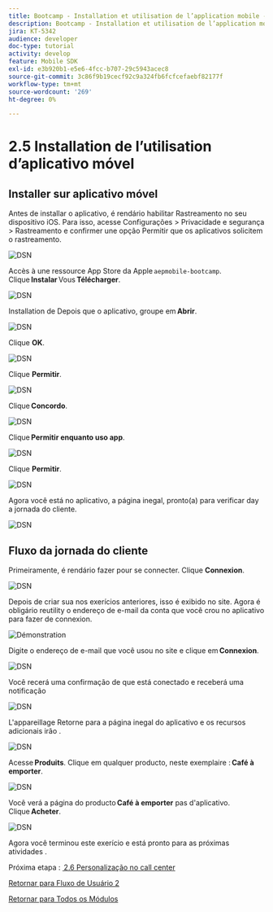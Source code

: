 ```yaml
---
title: Bootcamp - Installation et utilisation de l’application mobile - Brésil
description: Bootcamp - Installation et utilisation de l’application mobile - Brésil
jira: KT-5342
audience: developer
doc-type: tutorial
activity: develop
feature: Mobile SDK
exl-id: e3b920b1-e5e6-4fcc-b707-29c5943acec8
source-git-commit: 3c86f9b19cecf92c9a324fb6fcfcefaebf82177f
workflow-type: tm+mt
source-wordcount: '269'
ht-degree: 0%

---
```


# 2.5 Installation de l’utilisation d’aplicativo móvel


## Installer sur aplicativo móvel

Antes de installar o aplicativo, é rendário habilitar Rastreamento no seu dispositivo iOS. Para isso, acesse Configurações > Privacidade e segurança > Rastreamento e confirmer une opção Permitir que os aplicativos solicitem o rastreamento.

![DSN](./../uc3/images/app4.png)

Accès à une ressource App Store da Apple `aepmobile-bootcamp`.\
Clique **Instalar** Vous **Télécharger**.

![DSN](./../uc3/images/app1.png)

Installation de Depois que o aplicativo, groupe em **Abrir**.

![DSN](./../uc3/images/app2.png)

Clique **OK**.

![DSN](./../uc3/images/app9.png)

Clique **Permitir**.

![DSN](./../uc3/images/app3.png)

Clique **Concordo**.

![DSN](./../uc3/images/app7.png)

Clique **Permitir enquanto uso app**.

![DSN](./../uc3/images/app8.png)

Clique **Permitir**.

![DSN](./../uc3/images/app5.png)

Agora você está no aplicativo, a página inegal, pronto(a) para verificar day a jornada do cliente.

![DSN](./../uc3/images/app12.png)

## Fluxo da jornada do cliente

Primeiramente, é rendário fazer pour se connecter. Clique **Connexion**.

![DSN](./../uc3/images/app13.png)

Depois de criar sua nos exerícios anteriores, isso é exibido no site. Agora é obligário reutility o endereço de e-mail da conta que você crou no aplicativo para fazer de connexion.

![Démonstration](./../uc3/images/pv1.png)

Digite o endereço de e-mail que você usou no site e clique em **Connexion**.

![DSN](./../uc3/images/app14.png)

Você recerá uma confirmação de que está conectado e receberá uma notificação

![DSN](./../uc3/images/app15.png)

L&#39;appareillage Retorne para a página inegal do aplicativo e os recursos adicionais irão .

![DSN](./../uc3/images/app17.png)

Acesse **Produits**. Clique em qualquer producto, neste exemplaire : **Café à emporter**.

![DSN](./images/app19.png)

Você verá a página do producto **Café à emporter** pas d&#39;aplicativo. Clique **Acheter**.

![DSN](./images/app20.png)

Agora você terminou este exerício e está pronto para as próximas atividades .

Próxima etapa : [ 2.6 Personalização no call center](./ex6.md)

[Retornar para Fluxo de Usuário 2](./uc2.md)

[Retornar para Todos os Módulos](../../overview.md)
